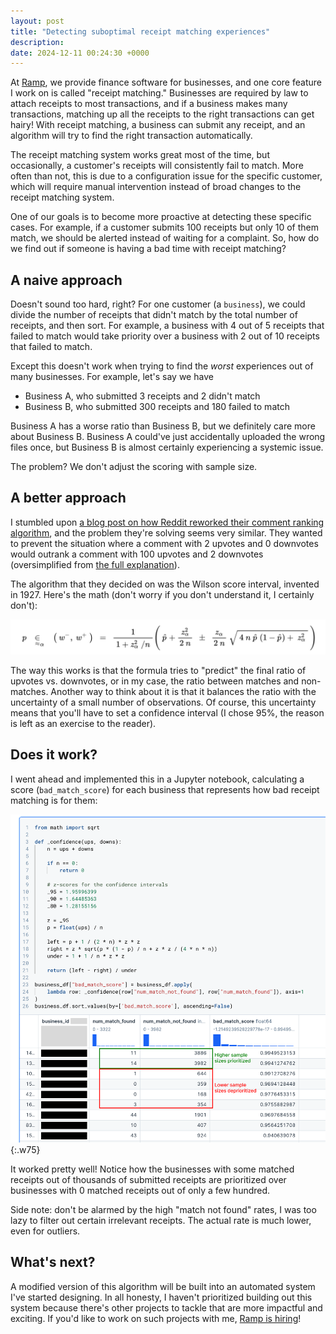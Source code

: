 ```yaml
---
layout: post
title: "Detecting suboptimal receipt matching experiences"
description:
date: 2024-12-11 00:24:30 +0000
---
```


At [Ramp](https://ramp.com/), we provide finance software for businesses, and one core feature I work on is called "receipt matching." Businesses are required by law to attach receipts to most transactions, and if a business makes many transactions, matching up all the receipts to the right transactions can get hairy! With receipt matching, a business can submit any receipt, and an algorithm will try to find the right transaction automatically.

The receipt matching system works great most of the time, but occasionally, a customer's receipts will consistently fail to match. More often than not, this is due to a configuration issue for the specific customer, which will require manual intervention instead of broad changes to the receipt matching system.

One of our goals is to become more proactive at detecting these specific cases. For example, if a customer submits 100 receipts but only 10 of them match, we should be alerted instead of waiting for a complaint. So, how do we find out if someone is having a bad time with receipt matching?

## A naive approach

Doesn't sound too hard, right? For one customer (a `business`), we could divide the number of receipts that didn't match by the total number of receipts, and then sort. For example, a business with 4 out of 5 receipts that failed to match would take priority over a business with 2 out of 10 receipts that failed to match.

Except this doesn't work when trying to find the _worst_ experiences out of many businesses. For example, let's say we have

- Business A, who submitted 3 receipts and 2 didn't match
- Business B, who submitted 300 receipts and 180 failed to match

Business A has a worse ratio than Business B, but we definitely care more about Business B. Business A could've just accidentally uploaded the wrong files once, but Business B is almost certainly experiencing a systemic issue.

The problem? We don't adjust the scoring with sample size.

## A better approach

I stumbled upon [a blog post on how Reddit reworked their comment ranking algorithm](https://medium.com/hacking-and-gonzo/how-reddit-ranking-algorithms-work-ef111e33d0d9), and the problem they're solving seems very similar. They wanted to prevent the situation where a comment with 2 upvotes and 0 downvotes would outrank a comment with 100 upvotes and 2 downvotes (oversimplified from [the full explanation](https://archive.md/Q3oC8)).

The algorithm that they decided on was the Wilson score interval, invented in 1927. Here's the math (don't worry if you don't understand it, I certainly don't):

![Wilson score interval formula](/assets/wilson-score-interval.png)

The way this works is that the formula tries to "predict" the final ratio of upvotes vs. downvotes, or in my case, the ratio between matches and non-matches. Another way to think about it is that it balances the ratio with the uncertainty of a small number of observations. Of course, this uncertainty means that you'll have to set a confidence interval (I chose 95%, the reason is left as an exercise to the reader).

## Does it work?

I went ahead and implemented this in a Jupyter notebook, calculating a score (`bad_match_score`) for each business that represents how bad receipt matching is for them:

![Wilson score interval implementation](/assets/wilson-implementation.png){:.w75}

It worked pretty well! Notice how the businesses with some matched receipts out of thousands of submitted receipts are prioritized over businesses with 0 matched receipts out of only a few hundred.

Side note: don't be alarmed by the high "match not found" rates, I was too lazy to filter out certain irrelevant receipts. The actual rate is much lower, even for outliers.

## What's next?

A modified version of this algorithm will be built into an automated system I've started designing. In all honesty, I haven't prioritized building out this system because there's other projects to tackle that are more impactful and exciting. If you'd like to work on such projects with me, [Ramp is hiring](https://ramp.com/careers)!
